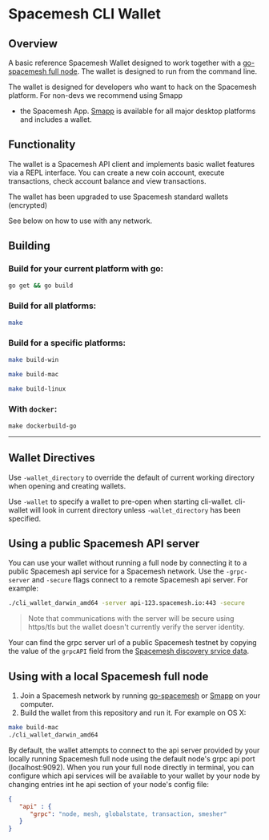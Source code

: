 # Spacemesh CLI Wallet

## Overview

A basic reference Spacemesh Wallet designed to work together with
a [go-spacemesh full node](https://github.com/spacemeshos/go-spacemesh). The wallet is designed to run from the command
line.

The wallet is designed for developers who want to hack on the Spacemesh platform. For non-devs we recommend using Smapp
- the Spacemesh App. [Smapp](https://github.com/spacemeshos/smapp) is available for all major desktop platforms and
includes a wallet.

## Functionality

The wallet is a Spacemesh API client and implements basic wallet features via a REPL interface. You can create a new
coin account, execute transactions, check account balance and view transactions.

The wallet has been upgraded to use Spacemesh standard wallets (encrypted)

See below on how to use with any network.

## Building

### Build for your current platform with go:

```bash
go get && go build
```

### Build for all platforms:

```bash
make
```

### Build for a specific platforms:

```bash
make build-win
```

```bash
make build-mac
```

```bash
make build-linux
```

### With `docker`:

```
make dockerbuild-go
```

---

## Wallet Directives

Use `-wallet_directory` to override the default of current working directory when opening and creating wallets.

Use `-wallet` to specify a wallet to pre-open when starting cli-wallet. cli-wallet will look in current directory
unless `-wallet_directory` has been specified.

## Using a public Spacemesh API server

You can use your wallet without running a full node by connecting it to a public Spacemesh api service for a Spacemesh
network. Use the `-grpc-server` and `-secure` flags connect to a remote Spacemesh api server. For example:

```bash
./cli_wallet_darwin_amd64 -server api-123.spacemesh.io:443 -secure
```

> Note that communications with the server will be secure using https/tls but the wallet doesn't currently verify the server identity.

Your can find the grpc server url of a public Spacemesh testnet by copying the value of the `grpcAPI` field from the [Spacemesh discovery srvice data](https://discover.spacemesh.io/networks.json).



## Using with a local Spacemesh full node

1. Join a Spacemesh network by running [go-spacemesh](https://github.com/spacemeshos/go-spacemesh/releases)
   or [Smapp](https://github.com/spacemeshos/smapp/releases) on your computer.
1. Build the wallet from this repository and run it. For example on OS X:

```bash
make build-mac
./cli_wallet_darwin_amd64
```

By default, the wallet attempts to connect to the api server provided by your locally running Spacemesh full node using
the default node's grpc api port (localhost:9092). When you run your full node directly in terminal, you can configure
which api services will be available to your wallet by your node by changing entries int he api section of your node's
config file:

```json
{
   "api" : {
      "grpc": "node, mesh, globalstate, transaction, smesher"
   }
}
```
